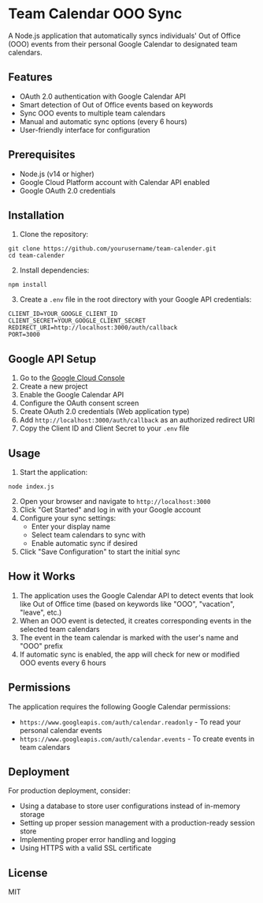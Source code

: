 # Team Calendar OOO Sync

A Node.js application that automatically syncs individuals' Out of Office (OOO) events from their personal Google Calendar to designated team calendars.

## Features

- OAuth 2.0 authentication with Google Calendar API
- Smart detection of Out of Office events based on keywords
- Sync OOO events to multiple team calendars
- Manual and automatic sync options (every 6 hours)
- User-friendly interface for configuration

## Prerequisites

- Node.js (v14 or higher)
- Google Cloud Platform account with Calendar API enabled
- Google OAuth 2.0 credentials

## Installation

1. Clone the repository:
```
git clone https://github.com/yourusername/team-calender.git
cd team-calender
```

2. Install dependencies:
```
npm install
```

3. Create a `.env` file in the root directory with your Google API credentials:
```
CLIENT_ID=YOUR_GOOGLE_CLIENT_ID
CLIENT_SECRET=YOUR_GOOGLE_CLIENT_SECRET
REDIRECT_URI=http://localhost:3000/auth/callback
PORT=3000
```

## Google API Setup

1. Go to the [Google Cloud Console](https://console.cloud.google.com/)
2. Create a new project
3. Enable the Google Calendar API
4. Configure the OAuth consent screen
5. Create OAuth 2.0 credentials (Web application type)
6. Add `http://localhost:3000/auth/callback` as an authorized redirect URI
7. Copy the Client ID and Client Secret to your `.env` file

## Usage

1. Start the application:
```
node index.js
```

2. Open your browser and navigate to `http://localhost:3000`
3. Click "Get Started" and log in with your Google account
4. Configure your sync settings:
   - Enter your display name
   - Select team calendars to sync with
   - Enable automatic sync if desired
5. Click "Save Configuration" to start the initial sync

## How it Works

1. The application uses the Google Calendar API to detect events that look like Out of Office time (based on keywords like "OOO", "vacation", "leave", etc.)
2. When an OOO event is detected, it creates corresponding events in the selected team calendars
3. The event in the team calendar is marked with the user's name and "OOO" prefix
4. If automatic sync is enabled, the app will check for new or modified OOO events every 6 hours

## Permissions

The application requires the following Google Calendar permissions:
- `https://www.googleapis.com/auth/calendar.readonly` - To read your personal calendar events
- `https://www.googleapis.com/auth/calendar.events` - To create events in team calendars

## Deployment

For production deployment, consider:
- Using a database to store user configurations instead of in-memory storage
- Setting up proper session management with a production-ready session store
- Implementing proper error handling and logging
- Using HTTPS with a valid SSL certificate

## License

MIT